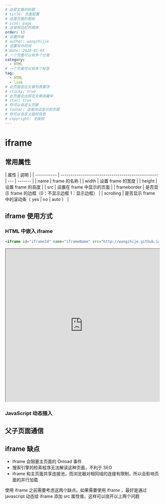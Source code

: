 ```yaml
---
# 这是文章的标题
# title: 页面配置
# 这是页面的图标
# icon: page
# 这是侧边栏的顺序
order: 13
# 设置作者
# author: wangzhijie
# 设置写作时间
# date: 2020-01-01
# 一个页面可以有多个分类
category:
  - HTML
# 一个页面可以有多个标签
tag:
  - HTML
  - link
# 此页面会在文章列表置顶
# sticky: true
# 此页面会出现在文章收藏中
# star: true
# 你可以自定义页脚
# footer: 这是测试显示的页脚
# 你可以自定义版权信息
# copyright: 无版权
---
```


# iframe

## 常用属性

| 属性        |                                               说明 |
| ----------- | -------------------------------------------------: | --- | ------- |
| name        |                                       frame 的名称 |
| width       |                                  设置 frame 的宽度 |
| height      |                                  设置 frame 的高度 |
| src         |                          设置在 frame 中显示的页面 |
| frameborder | 是否显示 frame 的边框（0：不显示边框 1：显示边框） |
| scrolling   |                    是否显示 frame 中的滚动条（ yes | no  | auto ） |

## iframe 使用方式

### HTML 中嵌入 iframe

```HTML
<iframe id="iframeId" name="iframeName" src="http://wangzhije.github.io/xxl/"></iframe>
```

<iframe id="iframeId" name="iframeName" src="http://wangzhije.github.io/xxl/" width="100%" height="500px"></iframe>

### JavaScript 动态插入

## 父子页面通信

## iframe 缺点

- iframe 会阻塞主⻚⾯的 Onload 事件
- 搜索引擎的检索程序⽆法解读这种⻚⾯，不利于 SEO
- iframe 和主⻚⾯共享连接池，⽽浏览器对相同域的连接有限制，所以会影响⻚⾯的并⾏加载

使⽤ iframe 之前需要考虑这两个缺点。如果需要使⽤ iframe ，最好是通过 javascript 动态给 iframe 添加 src 属性值，这样可以绕开以上两个问题
